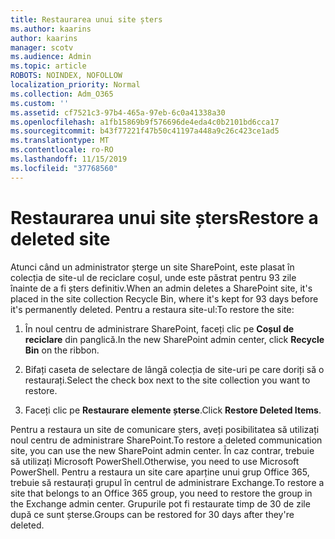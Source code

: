 ```yaml
---
title: Restaurarea unui site șters
ms.author: kaarins
author: kaarins
manager: scotv
ms.audience: Admin
ms.topic: article
ROBOTS: NOINDEX, NOFOLLOW
localization_priority: Normal
ms.collection: Adm_O365
ms.custom: ''
ms.assetid: cf7521c3-97b4-465a-97eb-6c0a41338a30
ms.openlocfilehash: a1fb15869b9f576696de4eda4c0b2101bd6cca17
ms.sourcegitcommit: b43f77221f47b50c41197a448a9c26c423ce1ad5
ms.translationtype: MT
ms.contentlocale: ro-RO
ms.lasthandoff: 11/15/2019
ms.locfileid: "37768560"
---
```

# <a name="restore-a-deleted-site"></a><span data-ttu-id="4d9db-102">Restaurarea unui site șters</span><span class="sxs-lookup"><span data-stu-id="4d9db-102">Restore a deleted site</span></span>

<span data-ttu-id="4d9db-103">Atunci când un administrator șterge un site SharePoint, este plasat în colecția de site-ul de reciclare coșul, unde este păstrat pentru 93 zile înainte de a fi șters definitiv.</span><span class="sxs-lookup"><span data-stu-id="4d9db-103">When an admin deletes a SharePoint site, it's placed in the site collection Recycle Bin, where it's kept for 93 days before it's permanently deleted.</span></span> <span data-ttu-id="4d9db-104">Pentru a restaura site-ul:</span><span class="sxs-lookup"><span data-stu-id="4d9db-104">To restore the site:</span></span>
  
1. <span data-ttu-id="4d9db-105">În noul centru de administrare SharePoint, faceți clic pe **Coșul de reciclare** din panglică.</span><span class="sxs-lookup"><span data-stu-id="4d9db-105">In the new SharePoint admin center, click **Recycle Bin** on the ribbon.</span></span> 
    
2. <span data-ttu-id="4d9db-106">Bifați caseta de selectare de lângă colecția de site-uri pe care doriți să o restaurați.</span><span class="sxs-lookup"><span data-stu-id="4d9db-106">Select the check box next to the site collection you want to restore.</span></span>
    
3. <span data-ttu-id="4d9db-107">Faceți clic pe **Restaurare elemente șterse**.</span><span class="sxs-lookup"><span data-stu-id="4d9db-107">Click **Restore Deleted Items**.</span></span>
    
<span data-ttu-id="4d9db-108">Pentru a restaura un site de comunicare șters, aveți posibilitatea să utilizați noul centru de administrare SharePoint.</span><span class="sxs-lookup"><span data-stu-id="4d9db-108">To restore a deleted communication site, you can use the new SharePoint admin center.</span></span> <span data-ttu-id="4d9db-109">În caz contrar, trebuie să utilizați Microsoft PowerShell.</span><span class="sxs-lookup"><span data-stu-id="4d9db-109">Otherwise, you need to use Microsoft PowerShell.</span></span> <span data-ttu-id="4d9db-110">Pentru a restaura un site care aparține unui grup Office 365, trebuie să restaurați grupul în centrul de administrare Exchange.</span><span class="sxs-lookup"><span data-stu-id="4d9db-110">To restore a site that belongs to an Office 365 group, you need to restore the group in the Exchange admin center.</span></span> <span data-ttu-id="4d9db-111">Grupurile pot fi restaurate timp de 30 de zile după ce sunt șterse.</span><span class="sxs-lookup"><span data-stu-id="4d9db-111">Groups can be restored for 30 days after they're deleted.</span></span>
  

